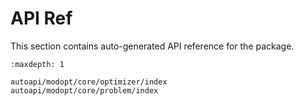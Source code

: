 # API Ref
This section contains auto-generated API reference for the package.

```{toctree}
:maxdepth: 1

autoapi/modopt/core/optimizer/index
autoapi/modopt/core/problem/index
```